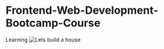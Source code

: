 # Frontend-Web-Development-Bootcamp-Course
Learning
![Lets build a house](https://user-images.githubusercontent.com/63393457/218221481-a87deadc-ad02-47d0-8383-44f241c4a54f.jpg)
